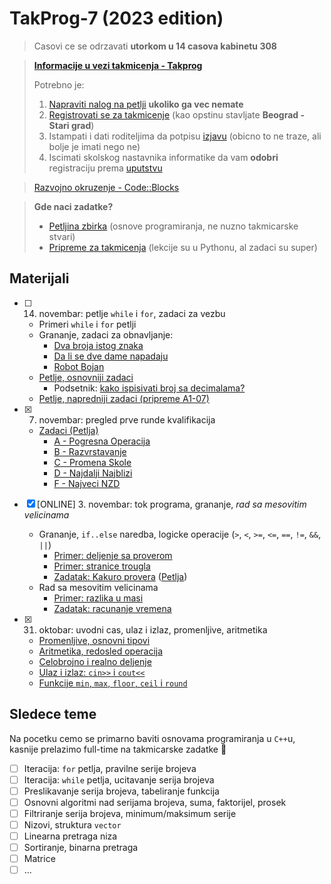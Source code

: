 # TakProg-7 (2023 edition)

> Casovi ce se odrzavati **utorkom u 14 casova kabinetu 308**

> [**Informacije u vezi takmicenja - Takprog**](https://takprog.petlja.org/osnovnaskola)  
> 
> Potrebno je:
> 1. [Napraviti nalog na petlji](https://petlja.org/sr-Latn-RS/Account/Register) **ukoliko ga vec nemate**
> 2. [Registrovati se za takmicenje](https://takprog.petlja.org/osnovnaskola/registration) (kao opstinu stavljate **Beograd - Stari grad**)
> 3. Istampati i dati roditeljima da potpisu [izjavu](https://takprog.petlja.org/resources/site/srednjaskola/Izjava_ZastitaPodataka.pdf) (obicno to ne traze, ali bolje je imati nego ne)
> 4. Iscimati skolskog nastavnika informatike da vam **odobri** registraciju prema [uputstvu](https://takprog.petlja.org/osnovnaskola)

> [Razvojno okruzenje - Code::Blocks](https://www.fosshub.com/Code-Blocks.html?dwl=codeblocks-20.03mingw-setup.exe)

> **Gde naci zadatke?**
> - [Petljina zbirka](https://petlja.org/biblioteka/r/kursevi/Zbirka) (osnove programiranja, ne nuzno takmicarske stvari)
> - [Pripreme za takmicenja](https://takprog.petlja.org/osnovnaskola/posts/16) (lekcije su u Pythonu, al zadaci su super)

## Materijali

- [ ] 14. novembar: petlje `while` i `for`, zadaci za vezbu
  - Primeri `while` i `for` petlji 
  - Grananje, zadaci za obnavljanje:
    - [Dva broja istog znaka](https://petlja.org/biblioteka/r/Zbirka/dva_broja_istog_znaka)
    - [Da li se dve dame napadaju](https://petlja.org/biblioteka/r/Zbirka/da_li_se_dve_dame_napadaju)
    - [Robot Bojan](https://arena.petlja.org/sr-Latn-RS/competition/pripreme-a1-03#tab_134976)
  - [Petlje, osnovniji zadaci](https://petlja.org/biblioteka/r/Zbirka/03%20Iteracija/01%20serije/01%20pravilne_serije)
    - Podsetnik: [kako ispisivati broj sa decimalama?](materijali/03_07.11.23_kval/decimale.cpp)
  - [Petlje, napredniji zadaci (pripreme A1-07)](https://arena.petlja.org/competition/pripreme-a1-07)

- [x] 7. novembar: pregled prve runde kvalifikacija
  - [Zadaci (Petlja)](https://arena.petlja.org/competition/os7-202324-kvalifikacije1n)
    - [A - Pogresna Operacija](materijali/03_07.11.23_kval/A_pogresna_operacija.cpp)
    - [B - Razvrstavanje](materijali/03_07.11.23_kval/B_razvrstavanje.cpp)
    - [C - Promena Skole](materijali/03_07.11.23_kval/C_promena_skole.cpp)
    - [D - Najdalji Najblizi](materijali/03_07.11.23_kval/D_najdalji_najblizi.cpp)
    - [F - Najveci NZD](materijali/03_07.11.23_kval/F_najveci_nzd.cpp)

- [x] \[ONLINE\] 3. novembar: tok programa, grananje, *rad sa mesovitim velicinama*
  - Grananje, `if..else` naredba, logicke operacije (`>`, `<`, `>=`, `<=`, `==`, `!=`, `&&`, `||`) 
    - [Primer: deljenje sa proverom](materijali/02_03.11.23/deljenje_provera.cpp)
    - [Primer: stranice trougla](materijali/02_03.11.23/stranice_trougla.cpp)
    - [Zadatak: Kakuro provera](materijali/02_03.11.23/kakuro_provera.cpp) ([Petlja](https://arena.petlja.org/competition/os7-202223-kvalifikacije1n#tab_134844))
  - Rad sa mesovitim velicinama
    - [Primer: razlika u masi](materijali/02_03.11.23/razlika_masa.cpp)
    - [Zadatak: racunanje vremena](materijali/02_03.11.23/racunanje_vremena.cpp)

- [x] 31. oktobar: uvodni cas, ulaz i izlaz, promenljive, aritmetika
  - [Promenljive, osnovni tipovi](materijali/01_31.10.23/promeljive_tipovi.cpp)
  - [Aritmetika, redosled operacija](materijali/01_31.10.23/aritmetika.cpp)
  - [Celobrojno i realno deljenje](materijali/01_31.10.23/celobrojno_realno_deljenje.cpp)
  - [Ulaz i izlaz: `cin>>` i `cout<<`](materijali/01_31.10.23/ulaz_izlaz.cpp)
  - [Funkcije `min`, `max`, `floor`, `ceil` i `round`](materijali/01_31.10.23/funkcije_brojevi.cpp)

## Sledece teme

Na pocetku cemo se primarno baviti osnovama programiranja u `C++`u, kasnije prelazimo full-time na takmicarske zadatke 🙂

- [ ] Iteracija: `for` petlja, pravilne serije brojeva
- [ ] Iteracija: `while` petlja, ucitavanje serija brojeva
- [ ] Preslikavanje serija brojeva, tabeliranje funkcija
- [ ] Osnovni algoritmi nad serijama brojeva, suma, faktorijel, prosek
- [ ] Filtriranje serija brojeva, minimum/maksimum serije
- [ ] Nizovi, struktura `vector`
- [ ] Linearna pretraga niza
- [ ] Sortiranje, binarna pretraga
- [ ] Matrice
- [ ] ...
